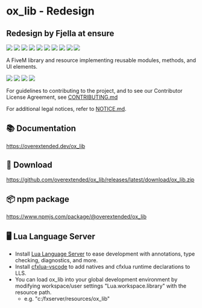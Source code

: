 # ox_lib - Redesign

## Redesign by Fjella at ensure

![](https://ik.imagekit.io/itkomet/Ensure/ox_lib/input_dialog2.PNG?updatedAt=1752063639231)
![](https://ik.imagekit.io/itkomet/Ensure/ox_lib/context_menu.PNG?updatedAt=1752063639310)
![](https://ik.imagekit.io/itkomet/Ensure/ox_lib/radial.PNG?updatedAt=1752063639326)
![](https://ik.imagekit.io/itkomet/Ensure/ox_lib/list_menu.PNG?updatedAt=1752063639273)
![](https://ik.imagekit.io/itkomet/Ensure/ox_lib/progress.PNG?updatedAt=1752063639210)
![](https://ik.imagekit.io/itkomet/Ensure/ox_lib/alert.PNG?updatedAt=1752063639207)
![](https://ik.imagekit.io/itkomet/Ensure/ox_lib/circleprog.PNG?updatedAt=1752063639136)
![](https://ik.imagekit.io/itkomet/Ensure/ox_lib/skillcheck.PNG?updatedAt=1752063639092)
![](https://ik.imagekit.io/itkomet/Ensure/ox_lib/textui.PNG?updatedAt=1752063639073)
![](https://ik.imagekit.io/itkomet/Ensure/ox_lib/notif.PNG?updatedAt=1752063638930)


A FiveM library and resource implementing reusable modules, methods, and UI elements.

![](https://img.shields.io/github/downloads/overextended/ox_lib/total?logo=github)
![](https://img.shields.io/github/downloads/overextended/ox_lib/latest/total?logo=github)
![](https://img.shields.io/github/contributors/overextended/ox_lib?logo=github)
![](https://img.shields.io/github/v/release/overextended/ox_lib?logo=github)

For guidelines to contributing to the project, and to see our Contributor License Agreement, see [CONTRIBUTING.md](./CONTRIBUTING.md)

For additional legal notices, refer to [NOTICE.md](./NOTICE.md).


## 📚 Documentation

https://overextended.dev/ox_lib

## 💾 Download

https://github.com/overextended/ox_lib/releases/latest/download/ox_lib.zip

## 📦 npm package

https://www.npmjs.com/package/@overextended/ox_lib

## 🖥️ Lua Language Server

- Install [Lua Language Server](https://marketplace.visualstudio.com/items?itemName=sumneko.lua) to ease development with annotations, type checking, diagnostics, and more.
- Install [cfxlua-vscode](https://marketplace.visualstudio.com/items?itemName=overextended.cfxlua-vscode) to add natives and cfxlua runtime declarations to LLS.
- You can load ox_lib into your global development environment by modifying workspace/user settings "Lua.workspace.library" with the resource path.
  - e.g. "c:/fxserver/resources/ox_lib"
